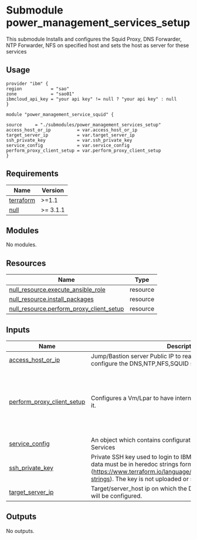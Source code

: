 # Submodule power_management_services_setup

This submodule Installs and configures the Squid Proxy, DNS Forwarder, NTP Forwarder, NFS on specified host and sets the host as server for these services

## Usage
```hcl
provider "ibm" {
region           = "sao"
zone             = "sao01"
ibmcloud_api_key = "your api key" != null ? "your api key" : null
}

module "power_management_service_squid" {

source     = "./submodules/power_management_services_setup"
access_host_or_ip          = var.access_host_or_ip
target_server_ip           = var.target_server_ip
ssh_private_key            = var.ssh_private_key
service_config             = var.service_config
perform_proxy_client_setup = var.perform_proxy_client_setup
}

```

<!-- BEGINNING OF PRE-COMMIT-TERRAFORM DOCS HOOK -->
## Requirements

| Name | Version |
|------|---------|
| <a name="requirement_terraform"></a> [terraform](#requirement\_terraform) | >=1.1 |
| <a name="requirement_null"></a> [null](#requirement\_null) | >= 3.1.1 |

## Modules

No modules.

## Resources

| Name | Type |
|------|------|
| [null_resource.execute_ansible_role](https://registry.terraform.io/providers/hashicorp/null/latest/docs/resources/resource) | resource |
| [null_resource.install_packages](https://registry.terraform.io/providers/hashicorp/null/latest/docs/resources/resource) | resource |
| [null_resource.perform_proxy_client_setup](https://registry.terraform.io/providers/hashicorp/null/latest/docs/resources/resource) | resource |

## Inputs

| Name | Description | Type | Default | Required |
|------|-------------|------|---------|:--------:|
| <a name="input_access_host_or_ip"></a> [access\_host\_or\_ip](#input\_access\_host\_or\_ip) | Jump/Bastion server Public IP to reach the target/server\_host ip to configure the DNS,NTP,NFS,SQUID services | `string` | n/a | yes |
| <a name="input_perform_proxy_client_setup"></a> [perform\_proxy\_client\_setup](#input\_perform\_proxy\_client\_setup) | Configures a Vm/Lpar to have internet access by setting proxy on it. | <pre>object(<br>    {<br>      squid_client_ips = list(string)<br>      squid_server_ip  = string<br>      squid_port       = string<br>      no_proxy_env     = string<br>    }<br>  )</pre> | n/a | yes |
| <a name="input_service_config"></a> [service\_config](#input\_service\_config) | An object which contains configuration for NFS, NTP, DNS, Squid Services | `map(any)` | `{}` | no |
| <a name="input_ssh_private_key"></a> [ssh\_private\_key](#input\_ssh\_private\_key) | Private SSH key used to login to IBM PowerVS instances.Entered data must be in heredoc strings format (https://www.terraform.io/language/expressions/strings#heredoc-strings). The key is not uploaded or stored. | `string` | n/a | yes |
| <a name="input_target_server_ip"></a> [target\_server\_ip](#input\_target\_server\_ip) | Target/server\_host ip on which the DNS,NTP,NFS,SQUID services will be configured. | `string` | n/a | yes |

## Outputs

No outputs.
<!-- END OF PRE-COMMIT-TERRAFORM DOCS HOOK -->
